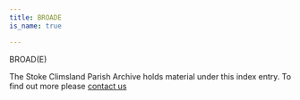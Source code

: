 ```yaml
---
title: BROADE
is_name: true

---
```


BROAD(E)


The Stoke Climsland Parish Archive holds material under this index entry. To find out more please [contact us](/contact/)
